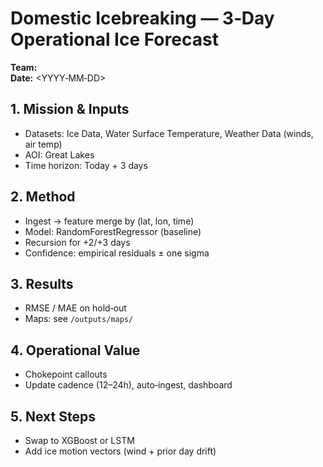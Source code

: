 # Domestic Icebreaking — 3‑Day Operational Ice Forecast
**Team:** <Your names>  
**Date:** <YYYY‑MM‑DD>

## 1. Mission & Inputs
- Datasets: Ice Data, Water Surface Temperature, Weather Data (winds, air temp)
- AOI: Great Lakes
- Time horizon: Today + 3 days

## 2. Method
- Ingest → feature merge by (lat, lon, time)
- Model: RandomForestRegressor (baseline)
- Recursion for +2/+3 days
- Confidence: empirical residuals ± one sigma

## 3. Results
- RMSE / MAE on hold‑out
- Maps: see `/outputs/maps/`

## 4. Operational Value
- Chokepoint callouts
- Update cadence (12–24h), auto‑ingest, dashboard

## 5. Next Steps
- Swap to XGBoost or LSTM
- Add ice motion vectors (wind + prior day drift)

